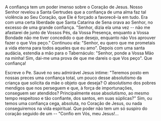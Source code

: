 A confiança tem um poder imenso sobre o Coração de Jesus. Nosso Senhor revelou a Santa Gertrudes que a confiança de uma alma faz tal violência ao Seu Coração, que Ele é forçado a favorecê-la em tudo. Era com uma certa liberdade que Santa Catarina de Sena orava ao Senhor, no excesso de uma grande confiança. "Senhor, dizia ela uma vez -- não me afastarei de junto de Vossos Pés, da Vossa Presença, enquanto a Vossa Bondade não me tiver concedido o que desejo, enquanto não Vos aprouver fazer o que Vos peço." Continuou ela: "Senhor, eu quero que me prometais a vida eterna para todos aqueles que eu amo". Depois com uma santa audácia, estendia a mão para o Tabernáculo: "Senhor, ponde a Vossa Mão na minha! Sim, dai-me uma prova de que me dareis o que Vos peço". Que confiança!

Escreve o Pe. Sauvé no seu admirável Jesus intime: "Teremos posto em nossas preces uma confiança total, um pouco desse absolutismo da criança que solicita da mãe o objeto que deseja? O absolutismo dos pobres mendigos que nos perseguem e que, à força de importunações, conseguem ser atendidos? Principalmente esse absolutismo, ao mesmo tempo respeitoso e tão confiante, dos santos, em suas súplicas?" Sim, ou temos uma confiança cega, absoluta, no Coração de Jesus, ou nada conseguiremos na vida espiritual. Que poder não tem um só suspiro do coração seguido de um -- "Confio em Vós, meu Jesus!\...